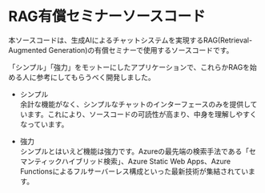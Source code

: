 # RAG有償セミナーソースコード

本ソースコードは、生成AIによるチャットシステムを実現するRAG(Retrieval-Augmented Generation)の有償セミナーで使用するソースコードです。

「シンプル」「強力」をモットーにしたアプリケーションで、これらかRAGを始める人に参考にしてもらうべく開発しました。

- シンプル  
  余計な機能がなく、シンプルなチャットのインターフェースのみを提供しています。これにより、ソースコードの可読性が高まり、中身を理解しやすくなっています。

- 強力  
  シンプルとはいえど機能は強力です。Azureの最先端の検索手法である「セマンティックハイブリッド検索」、Azure Static Web Apps、Azure Functionsによるフルサーバーレス構成といった最新技術が集結されています。
  